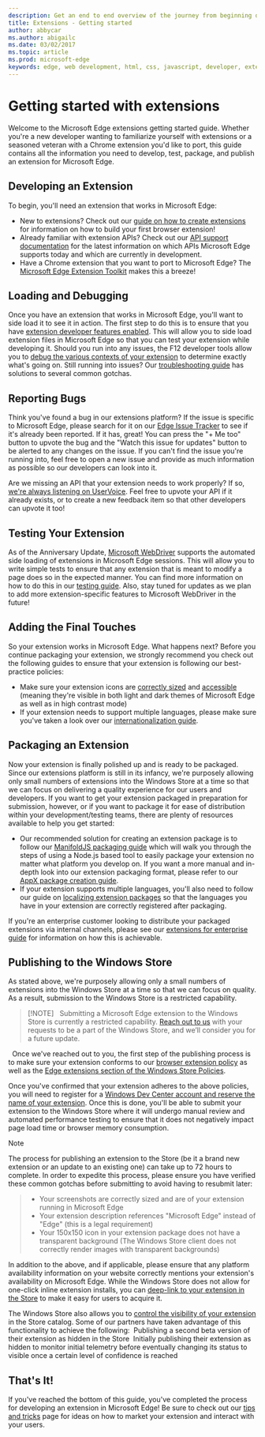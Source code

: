 ```yaml
---
description: Get an end to end overview of the journey from beginning development to packaging of Edge extensions.
title: Extensions - Getting started
author: abbycar
ms.author: abigailc
ms.date: 03/02/2017
ms.topic: article
ms.prod: microsoft-edge
keywords: edge, web development, html, css, javascript, developer, extensions
---
```


# Getting started with extensions

Welcome to the Microsoft Edge extensions getting started guide. Whether you're a new developer wanting to familiarize yourself with extensions or a seasoned veteran with a Chrome extension you'd like to port, this guide contains all the information you need to develop, test, package, and publish an extension for Microsoft Edge. 

## Developing an Extension 
To begin, you'll need an extension that works in Microsoft Edge: 
- New to extensions? Check out our [guide on how to create extensions](./creating-an-extension.md) for information on how to build your first browser extension! 
- Already familiar with extension APIs? Check out our [API support documentation](../api-support.md) for the latest information on which APIs Microsoft Edge supports today and which are currently in development. 
- Have a Chrome extension that you want to port to Microsoft Edge? The [Microsoft Edge Extension Toolkit](./porting-chrome-extensions.md) makes this a breeze! 

## Loading and Debugging 
Once you have an extension that works in Microsoft Edge, you'll want to side load it to see it in action. The first step to do this is to ensure that you have [extension developer features enabled](./adding-and-removing-extensions.md). This will allow you to side load extension files in Microsoft Edge so that you can test your extension while developing it. Should you run into any issues, the F12 developer tools allow you to [debug the various contexts of your extension](./debugging-extensions.md) to determine exactly what's going on. Still running into issues? Our [troubleshooting guide](../troubleshooting.md) has solutions to several common gotchas. 

## Reporting Bugs 
Think you've found a bug in our extensions platform? If the issue is specific to Microsoft Edge, please search for it on our [Edge Issue Tracker](https://developer.microsoft.com/microsoft-edge/platform/issues/) to see if it's already been reported. If it has, great! You can press the "+ Me too" button to upvote the bug and the "Watch this issue for updates" button to be alerted to any changes on the issue. If you can't find the issue you're running into, feel free to open a new issue and provide as much information as possible so our developers can look into it. 

Are we missing an API that your extension needs to work properly? If so, [we're always listening on UserVoice](https://wpdev.uservoice.com/forums/257854-microsoft-edge-developer/category/87962-extensions). Feel free to upvote your API if it already exists, or to create a new feedback item so that other developers can upvote it too! 

## Testing Your Extension 
As of the Anniversary Update, [Microsoft WebDriver](../../dev-guide/tools/webdriver.md) supports the automated side loading of extensions in Microsoft Edge sessions. This will allow you to write simple tests to ensure that any extension that is meant to modify a page does so in the expected manner. You can find more information on how to do this in our [testing guide](./packaging/creating-and-testing-extension-packages.md#automated-testing-with-webdriver). Also, stay tuned for updates as we plan to add more extension-specific features to Microsoft WebDriver in the future! 

## Adding the Final Touches 
So your extension works in Microsoft Edge. What happens next? Before you continue packaging your extension, we strongly recommend you check out the following guides to ensure that your extension is following our best-practice policies: 
- Make sure your extension icons are [correctly sized](./guides/design.md) and [accessible](./accessibility.md) (meaning they're visible in both light and dark themes of Microsoft Edge as well as in high contrast mode) 
- If your extension needs to support multiple languages, please make sure you've taken a look over our [internationalization guide](./internationalization.md). 
 
## Packaging an Extension 

Now your extension is finally polished up and is ready to be packaged. Since our extensions platform is still in its infancy, we're purposely allowing only small numbers of extensions into the Windows Store at a time so that we can focus on delivering a quality experience for our users and developers. If you want to get your extension packaged in preparation for submission, however, or if you want to package it for ease of distribution within your development/testing teams, there are plenty of resources available to help you get started: 

- Our recommended solution for creating an extension package is to follow our [ManifoldJS packaging guide](./packaging/using-manifoldjs-to-package-extensions.md) which will walk you through the steps of using a Node.js based tool to easily package your extension no matter what platform you develop on. If you want a more manual and in-depth look into our extension packaging format, please refer to our [AppX package creation guide](./packaging/creating-and-testing-extension-packages.md#preparing-the-submission-folder). 
- If your extension supports multiple languages, you'll also need to follow our guide on [localizing extension packages](./packaging/localizing-extension-packages.md) so that the languages you have in your extension are correctly registered after packaging. 

If you're an enterprise customer looking to distribute your packaged extensions via internal channels, please see our [extensions for enterprise guide](../extensions-for-enterprise.md) for information on how this is achievable.  

## Publishing to the Windows Store 
As stated above, we're purposely allowing only a small numbers of extensions into the Windows Store at a time so that we can focus on quality. As a result, submission to the Windows Store is a restricted capability.

> [!NOTE]  
> Submitting a Microsoft Edge extension to the Windows Store is currently a restricted capability. [Reach out to us](http://aka.ms/extension-request) with your requests to be a part of the Windows Store, and we’ll consider you for a future update.

 
Once we've reached out to you, the first step of the publishing process is to make sure your extension conforms to our [browser extension policy](../microsoft-browser-extension-policy.md) as well as the [Edge extensions section of the Windows Store Policies](https://msdn.microsoft.com/library/windows/apps/dn764944.aspx#pol_10_12). 

Once you've confirmed that your extension adheres to the above policies, you will need to register for a [Windows Dev Center account and reserve the name of your extension](./packaging/extensions-in-the-windows-dev-center.md). Once this is done, you'll be able to submit your extension to the Windows Store where it will undergo manual review and automated performance testing to ensure that it does not negatively impact page load time or browser memory consumption.  
 
> [!NOTE] 
The process for publishing an extension to the Store (be it a brand new extension or an update to an existing one) can take up to 72 hours to complete. In order to expedite this process, please ensure you have verified these common gotchas before submitting to avoid having to resubmit later: 
> - Your screenshots are correctly sized and are of your extension running in Microsoft Edge 
> - Your extension description references "Microsoft Edge" instead of "Edge" (this is a legal requirement) 
> - Your 150x150 icon in your extension package does not have a transparent background (The Windows Store client does not correctly render images with transparent backgrounds) 


In addition to the above, and if applicable, please ensure that any platform availability information on your website correctly mentions your extension's availability on Microsoft Edge. While the Windows Store does not allow for one-click inline extension installs, you can [deep-link to your extension in the Store](../tips-and-tricks#get-a-direct-link-to-your-extension-in-the-windows-store) to make it easy for users to acquire it. 

The Windows Store also allows you to [control the visibility of your extension](https://blogs.windows.com/buildingapps/2015/09/10/managing-hidden-apps-beta-apps-and-visibility-of-in-app-purchases-in-dev-center/) in the Store catalog. Some of our partners have taken advantage of this functionality to achieve the following: 
Publishing a second beta version of their extension as hidden in the Store 
Initially publishing their extension as hidden to monitor initial telemetry before eventually changing its status to visible once a certain level of confidence is reached 
 
## That's It! 
If you've reached the bottom of this guide, you've completed the process for developing an extension in Microsoft Edge! Be sure to check out our [tips and tricks](../tips-and-tricks.md) page for ideas on how to market your extension and interact with your users.  
